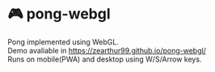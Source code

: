 # 🎮 pong-webgl
Pong implemented using WebGL.\
Demo avaliable in https://zearthur99.github.io/pong-webgl/ \
Runs on mobile(PWA) and desktop using W/S/Arrow keys.
